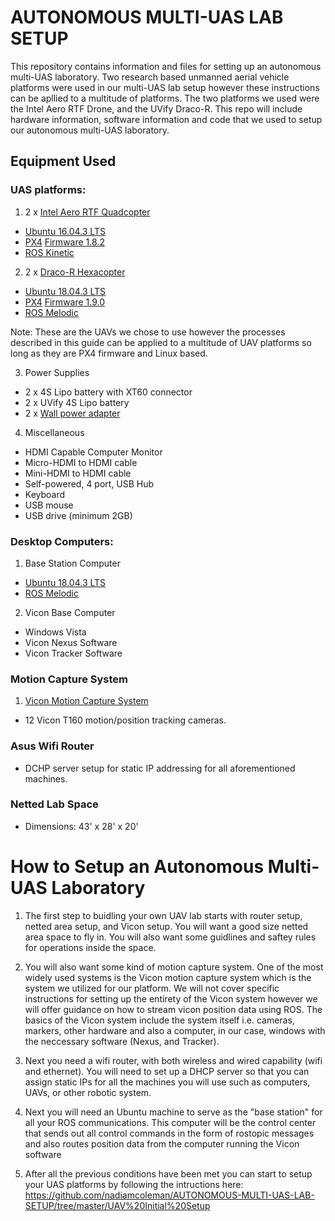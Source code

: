 # AUTONOMOUS MULTI-UAS LAB SETUP
This repository contains information and files for setting up an autonomous multi-UAS laboratory. Two research based unmanned aerial vehicle platforms were used in our multi-UAS lab setup however these instructions can be apllied to a multitude of platforms. The two platforms we used were the Intel Aero RTF Drone, and the UVify Draco-R. This repo will include hardware information, software information and code that we used to setup our autonomous multi-UAS laboratory.

## Equipment Used
### UAS platforms:
1. 2 x [Intel Aero RTF Quadcopter](https://www.intel.com/content/www/us/en/support/articles/000023271/drones/development-drones.html "info and specs")
  * [Ubuntu 16.04.3 LTS](https://ubuntu.com/download/alternative-downloads)
  * [PX4](https://px4.io) [Firmware 1.8.2](https://github.com/PX4/Firmware/tree/v1.8.2)
  * [ROS Kinetic](http://wiki.ros.org/kinetic)  

  
2. 2 x [Draco-R Hexacopter](https://www.uvify.com/draco-r/ "info and specs") 
  * [Ubuntu 18.04.3 LTS](https://ubuntu.com/download/alternative-downloads)
  * [PX4](https://px4.io) [Firmware 1.9.0](https://github.com/PX4/Firmware/tree/v1.9.0)
  * [ROS Melodic](http://wiki.ros.org/melodic)


Note: These are the UAVs we chose to use however the processes described in this guide can be applied to a multitude of UAV platforms so long as they are PX4 firmware and Linux based. 

3. Power Supplies
  * 2 x 4S Lipo battery with XT60 connector
  * 2 x UVify 4S Lipo battery
  * 2 x [Wall power adapter](https://www.amazon.com/LEDMO-Power-Supply-Transformers-Adapter/dp/B01461MOGQ/ref=sr_1_3_sspa?keywords=12V+5A+Power+Adapter&qid=1567702141&refinements=p_72%3A1248909011&rnid=1248907011&s=hi&sr=1-3-spons&psc=1&spLa=ZW5jcnlwdGVkUXVhbGlmaWVyPUEyWUtYRVhZN0JPM0lHJmVuY3J5cHRlZElkPUEwODU1MTU5MUFQMjJZSFc5VkZESiZlbmNyeXB0ZWRBZElkPUEwMzEyMTU5MkxBUTNTREg2VjlEMyZ3aWRnZXROYW1lPXNwX2F0ZiZhY3Rpb249Y2xpY2tSZWRpcmVjdCZkb05vdExvZ0NsaWNrPXRydWU=)

4. Miscellaneous
  * HDMI Capable Computer Monitor
  * Micro-HDMI to HDMI cable
  * Mini-HDMI to HDMI cable
  * Self-powered, 4 port, USB Hub
  * Keyboard
  * USB mouse 
  * USB drive (minimum 2GB) 

### Desktop Computers:
1. Base Station Computer
  * [Ubuntu 18.04.3 LTS](https://ubuntu.com/download/alternative-downloads)
  * [ROS Melodic](http://wiki.ros.org/melodic)

2. Vicon Base Computer
  * Windows Vista
  * Vicon Nexus Software
  * Vicon Tracker Software
        
### Motion Capture System
1. [Vicon Motion Capture System](https://www.vicon.com)
  * 12 Vicon T160 motion/position tracking cameras.  
        
### Asus Wifi Router
  * DCHP server setup for static IP addressing for all aforementioned machines. 

### Netted Lab Space
  * Dimensions: 43' x 28' x 20' 
  
  
# How to Setup an Autonomous Multi-UAS Laboratory
1. The first step to buidling your own UAV lab starts with router setup, netted area setup, and Vicon setup. 
You will want a good size netted area space to fly in. You will also want some guidlines and saftey rules for operations inside the space.  

2. You will also want some kind of motion capture system. One of the most widely used systems is the Vicon motion capture system which is the system we utilized for our platform. We will not cover specific instructions for setting up the entirety of the Vicon system however we will offer guidance on how to stream vicon position data using ROS. The basics of the Vicon system include the system itself i.e. cameras, markers, other hardware and also a computer, in our case, windows with the neccessary software (Nexus, and Tracker). 

3. Next you need a wifi router, with both wireless and wired capability (wifi and ethernet). You will need to set up a DHCP server so that you can assign static IPs for all the machines you will use such as computers, UAVs, or other robotic system. 

4. Next you will need an Ubuntu machine to serve as the "base station" for all your ROS communications. This computer will be the control center that sends out all control commands in the form of rostopic messages and also routes position data from the computer running the Vicon software
5. After all the previous conditions have been met you can start to setup your UAS platforms by following the intructions here:
https://github.com/nadiamcoleman/AUTONOMOUS-MULTI-UAS-LAB-SETUP/tree/master/UAV%20Initial%20Setup
